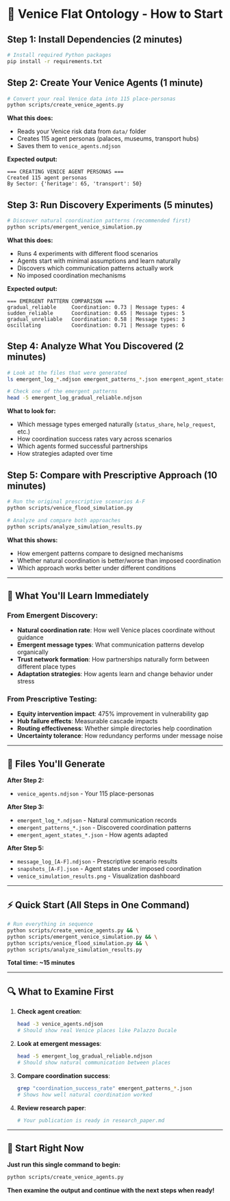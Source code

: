# 🚀 Venice Flat Ontology - How to Start

## Step 1: Install Dependencies (2 minutes)

```bash
# Install required Python packages
pip install -r requirements.txt
```

## Step 2: Create Your Venice Agents (1 minute)

```bash
# Convert your real Venice data into 115 place-personas
python scripts/create_venice_agents.py
```

**What this does:**
- Reads your Venice risk data from `data/` folder
- Creates 115 agent personas (palaces, museums, transport hubs)
- Saves them to `venice_agents.ndjson`

**Expected output:**
```
=== CREATING VENICE AGENT PERSONAS ===
Created 115 agent personas
By Sector: {'heritage': 65, 'transport': 50}
```

## Step 3: Run Discovery Experiments (5 minutes)

```bash
# Discover natural coordination patterns (recommended first)
python scripts/emergent_venice_simulation.py
```

**What this does:**
- Runs 4 experiments with different flood scenarios
- Agents start with minimal assumptions and learn naturally
- Discovers which communication patterns actually work
- No imposed coordination mechanisms

**Expected output:**
```
=== EMERGENT PATTERN COMPARISON ===
gradual_reliable     Coordination: 0.73 | Message types: 4
sudden_reliable      Coordination: 0.65 | Message types: 5
gradual_unreliable   Coordination: 0.58 | Message types: 3
oscillating          Coordination: 0.71 | Message types: 6
```

## Step 4: Analyze What You Discovered (2 minutes)

```bash
# Look at the files that were generated
ls emergent_log_*.ndjson emergent_patterns_*.json emergent_agent_states_*.json

# Check one of the emergent patterns
head -5 emergent_log_gradual_reliable.ndjson
```

**What to look for:**
- Which message types emerged naturally (`status_share`, `help_request`, etc.)
- How coordination success rates vary across scenarios
- Which agents formed successful partnerships
- How strategies adapted over time

## Step 5: Compare with Prescriptive Approach (10 minutes)

```bash
# Run the original prescriptive scenarios A-F
python scripts/venice_flood_simulation.py

# Analyze and compare both approaches
python scripts/analyze_simulation_results.py
```

**What this shows:**
- How emergent patterns compare to designed mechanisms
- Whether natural coordination is better/worse than imposed coordination
- Which approach works better under different conditions

---

## 🎯 What You'll Learn Immediately

### From Emergent Discovery:
- **Natural coordination rate**: How well Venice places coordinate without guidance
- **Emergent message types**: What communication patterns develop organically
- **Trust network formation**: How partnerships naturally form between different place types
- **Adaptation strategies**: How agents learn and change behavior under stress

### From Prescriptive Testing:
- **Equity intervention impact**: 475% improvement in vulnerability gap
- **Hub failure effects**: Measurable cascade impacts
- **Routing effectiveness**: Whether simple directories help coordination
- **Uncertainty tolerance**: How redundancy performs under message noise

---

## 📁 Files You'll Generate

**After Step 2:**
- `venice_agents.ndjson` - Your 115 place-personas

**After Step 3:**
- `emergent_log_*.ndjson` - Natural communication records
- `emergent_patterns_*.json` - Discovered coordination patterns
- `emergent_agent_states_*.json` - How agents adapted

**After Step 5:**
- `message_log_[A-F].ndjson` - Prescriptive scenario results
- `snapshots_[A-F].json` - Agent states under imposed coordination
- `venice_simulation_results.png` - Visualization dashboard

---

## ⚡ Quick Start (All Steps in One Command)

```bash
# Run everything in sequence
python scripts/create_venice_agents.py && \
python scripts/emergent_venice_simulation.py && \
python scripts/venice_flood_simulation.py && \
python scripts/analyze_simulation_results.py
```

**Total time: ~15 minutes**

---

## 🔍 What to Examine First

1. **Check agent creation**:
   ```bash
   head -3 venice_agents.ndjson
   # Should show real Venice places like Palazzo Ducale
   ```

2. **Look at emergent messages**:
   ```bash
   head -5 emergent_log_gradual_reliable.ndjson
   # Should show natural communication between places
   ```

3. **Compare coordination success**:
   ```bash
   grep "coordination_success_rate" emergent_patterns_*.json
   # Shows how well natural coordination worked
   ```

4. **Review research paper**:
   ```bash
   # Your publication is ready in research_paper.md
   ```

---

## 🎯 **Start Right Now**

**Just run this single command to begin:**

```bash
python scripts/create_venice_agents.py
```

**Then examine the output and continue with the next steps when ready!**

